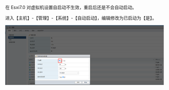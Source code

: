 在 Esxi7.0 对虚拟机设置自启动不生效，重启后还是不会自动启动。

进入【主机】-【管理】-【系统】-【自动启动】，编辑修改为已启动为【是】。

![img](.assets/自动启动/20210509112300267.png)